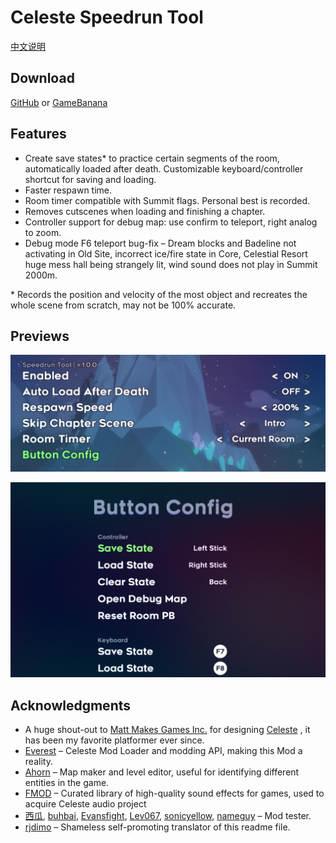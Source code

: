 # Celeste Speedrun Tool

[中文说明](./README_CN.md)

## Download
[GitHub](https://github.com/DemoJameson/CelesteSpeedrunTool/releases) or [GameBanana](https://gamebanana.com/tools/6597)

## Features

- Create save states* to practice certain segments of the room, automatically loaded after death. Customizable keyboard/controller shortcut for saving and loading. 
- Faster respawn time.
- Room timer compatible with Summit flags. Personal best is recorded.
- Removes cutscenes when loading and finishing a chapter.
- Controller support for debug map: use confirm to teleport, right analog to zoom.
- Debug mode F6 teleport bug-fix – Dream blocks and Badeline not activating in Old Site, incorrect ice/fire state in Core, Celestial Resort huge mess hall being strangely lit, wind sound does not play in Summit 2000m.

\* Records the position and velocity of the most object and recreates the whole scene from scratch, may not be 100% accurate. 

## Previews

![preview1](./Preview/preview1.jpg)

![preview2](./Preview/preview2.jpg)

## Acknowledgments

- A huge shout-out to [Matt Makes Games Inc.](http://www.mattmakesgames.com/) for designing [Celeste](http://www.celestegame.com/) , it has been my favorite platformer ever since.
- [Everest](https://everestapi.github.io/) – Celeste Mod Loader and modding API, making this Mod a reality.
- [Ahorn](https://github.com/CelestialCartographers/Ahorn) – Map maker and level editor, useful for identifying different entities in the game.
- [FMOD](https://www.fmod.com/) – Curated library of high-quality sound effects for games, used to acquire Celeste audio project
- [西瓜](https://space.bilibili.com/18705633), [buhbai](https://www.speedrun.com/user/buhbai), [Evansfight](https://www.speedrun.com/user/Evansfight), [Lev067](https://www.speedrun.com/user/Lev067), [sonicyellow](https://www.speedrun.com/user/sonicyellow), [nameguy](https://gamebanana.com/members/1653060) – Mod tester.
- [rjdimo](https://steamcommunity.com/id/rjdimo/) – Shameless self-promoting translator of this readme file.